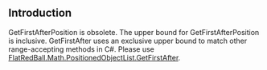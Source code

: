 ## Introduction

GetFirstAfterPosition is obsolete. The upper bound for GetFirstAfterPosition is inclusive. GetFirstAfter uses an exclusive upper bound to match other range-accepting methods in C#. Please use [FlatRedBall.Math.PositionedObjectList.GetFirstAfter](/frb/docs/index.php?title=FlatRedBall.Math.PositionedObjectList.GetFirstAfter.md "FlatRedBall.Math.PositionedObjectList.GetFirstAfter").
